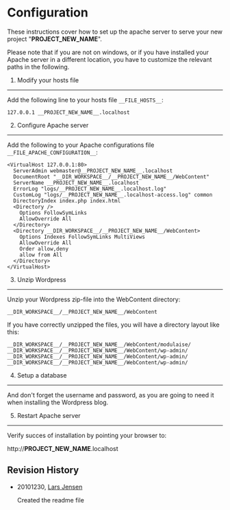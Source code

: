 
Configuration
===============================================================================

These instructions cover how to set up the apache server to serve your new
project "__PROJECT_NEW_NAME__". 

Please note that if you are not on windows, or if you have installed your
Apache server in a different location, you have to customize the relevant
paths in the following.


1.  Modify your hosts file
-------------------------------------------------------------------------------

Add the following line to your hosts file ``__FILE_HOSTS__``:

    127.0.0.1 __PROJECT_NEW_NAME__.localhost


2.  Configure Apache server
-------------------------------------------------------------------------------

Add the following to your Apache configurations file ``__FILE_APACHE_CONFIGURATION__``:

    <VirtualHost 127.0.0.1:80>
      ServerAdmin webmaster@__PROJECT_NEW_NAME__.localhost
      DocumentRoot "__DIR_WORKSPACE__/__PROJECT_NEW_NAME__/WebContent"
      ServerName __PROJECT_NEW_NAME__.localhost
      ErrorLog "logs/__PROJECT_NEW_NAME__.localhost.log"
      CustomLog "logs/__PROJECT_NEW_NAME__.localhost-access.log" common
      DirectoryIndex index.php index.html
      <Directory />
        Options FollowSymLinks
        AllowOverride All
      </Directory>
      <Directory __DIR_WORKSPACE__/__PROJECT_NEW_NAME__/WebContent>
        Options Indexes FollowSymLinks MultiViews
        AllowOverride All
        Order allow,deny
        allow from All
      </Directory>
    </VirtualHost>


3.  Unzip Wordpress
-------------------------------------------------------------------------------

Unzip your Wordpress zip-file into the WebContent directory:

    __DIR_WORKSPACE__/__PROJECT_NEW_NAME__/WebContent
    
If you have correctly unzipped the files, you will have a directory
layout like this:

    __DIR_WORKSPACE__/__PROJECT_NEW_NAME__/WebContent/modulaise/
    __DIR_WORKSPACE__/__PROJECT_NEW_NAME__/WebContent/wp-admin/
    __DIR_WORKSPACE__/__PROJECT_NEW_NAME__/WebContent/wp-admin/
    __DIR_WORKSPACE__/__PROJECT_NEW_NAME__/WebContent/wp-admin/    


4.  Setup a database
-------------------------------------------------------------------------------

And don't forget the username and password, as you are going to need it when
installing the Wordpress blog.


5.  Restart Apache server
-------------------------------------------------------------------------------

Verify succes of installation by pointing your browser to: 

http://__PROJECT_NEW_NAME__.localhost


Revision History
-------------------------------------------------------------------------------

*   20101230, [Lars Jensen](mailto:lars.jensen@exenova.dk)
     
    Created the readme file